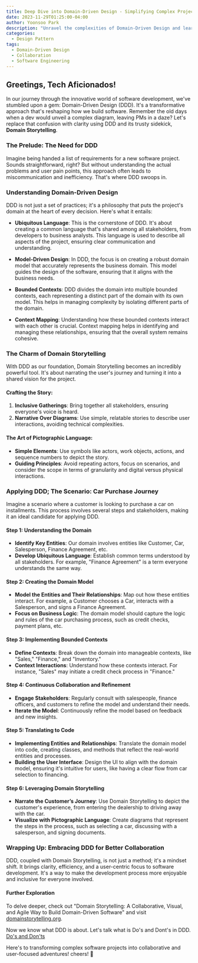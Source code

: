 ```yaml
---
title: Deep Dive into Domain-Driven Design - Simplifying Complex Projects
date: 2023-11-29T01:25:00-04:00
author: Yoonsoo Park
description: "Unravel the complexities of Domain-Driven Design and learn how it makes software development more collaborative and user-focused."
categories:
  - Design Pattern
tags:
  - Domain-Driven Design
  - Collaboration
  - Software Engineering
---
```


## Greetings, Tech Aficionados!

In our journey through the innovative world of software development, we've stumbled upon a gem: Domain-Driven Design (DDD). It's a transformative approach that's reshaping how we build software. Remember the old days when a dev would unveil a complex diagram, leaving PMs in a daze? Let's replace that confusion with clarity using DDD and its trusty sidekick, **Domain Storytelling**.

### The Prelude: The Need for DDD

Imagine being handed a list of requirements for a new software project. Sounds straightforward, right? But without understanding the actual problems and user pain points, this approach often leads to miscommunication and inefficiency. That's where DDD swoops in.

### Understanding Domain-Driven Design

DDD is not just a set of practices; it's a philosophy that puts the project's domain at the heart of every decision. Here's what it entails:

- **Ubiquitous Language**: This is the cornerstone of DDD. It's about creating a common language that's shared among all stakeholders, from developers to business analysts. This language is used to describe all aspects of the project, ensuring clear communication and understanding.

- **Model-Driven Design**: In DDD, the focus is on creating a robust domain model that accurately represents the business domain. This model guides the design of the software, ensuring that it aligns with the business needs.

- **Bounded Contexts**: DDD divides the domain into multiple bounded contexts, each representing a distinct part of the domain with its own model. This helps in managing complexity by isolating different parts of the domain.

- **Context Mapping**: Understanding how these bounded contexts interact with each other is crucial. Context mapping helps in identifying and managing these relationships, ensuring that the overall system remains cohesive.

### The Charm of Domain Storytelling

With DDD as our foundation, Domain Storytelling becomes an incredibly powerful tool. It's about narrating the user's journey and turning it into a shared vision for the project.

#### Crafting the Story:

1. **Inclusive Gatherings**: Bring together all stakeholders, ensuring everyone's voice is heard.
2. **Narrative Over Diagrams**: Use simple, relatable stories to describe user interactions, avoiding technical complexities.

#### The Art of Pictographic Language:

- **Simple Elements**: Use symbols like actors, work objects, actions, and sequence numbers to depict the story.
- **Guiding Principles**: Avoid repeating actors, focus on scenarios, and consider the scope in terms of granularity and digital versus physical interactions.

### Applying DDD; The Scenario: Car Purchase Journey

Imagine a scenario where a customer is looking to purchase a car on installments. This process involves several steps and stakeholders, making it an ideal candidate for applying DDD.

#### Step 1: Understanding the Domain

- **Identify Key Entities**: Our domain involves entities like Customer, Car, Salesperson, Finance Agreement, etc.
- **Develop Ubiquitous Language**: Establish common terms understood by all stakeholders. For example, "Finance Agreement" is a term everyone understands the same way.

#### Step 2: Creating the Domain Model

- **Model the Entities and Their Relationships**: Map out how these entities interact. For example, a Customer chooses a Car, interacts with a Salesperson, and signs a Finance Agreement.
- **Focus on Business Logic**: The domain model should capture the logic and rules of the car purchasing process, such as credit checks, payment plans, etc.

#### Step 3: Implementing Bounded Contexts

- **Define Contexts**: Break down the domain into manageable contexts, like "Sales," "Finance," and "Inventory."
- **Context Interactions**: Understand how these contexts interact. For instance, "Sales" may initiate a credit check process in "Finance."

#### Step 4: Continuous Collaboration and Refinement

- **Engage Stakeholders**: Regularly consult with salespeople, finance officers, and customers to refine the model and understand their needs.
- **Iterate the Model**: Continuously refine the model based on feedback and new insights.

#### Step 5: Translating to Code

- **Implementing Entities and Relationships**: Translate the domain model into code, creating classes, and methods that reflect the real-world entities and processes.
- **Building the User Interface**: Design the UI to align with the domain model, ensuring it's intuitive for users, like having a clear flow from car selection to financing.

#### Step 6: Leveraging Domain Storytelling

- **Narrate the Customer’s Journey**: Use Domain Storytelling to depict the customer's experience, from entering the dealership to driving away with the car.
- **Visualize with Pictographic Language**: Create diagrams that represent the steps in the process, such as selecting a car, discussing with a salesperson, and signing documents.

### Wrapping Up: Embracing DDD for Better Collaboration

DDD, coupled with Domain Storytelling, is not just a method; it's a mindset shift. It brings clarity, efficiency, and a user-centric focus to software development. It's a way to make the development process more enjoyable and inclusive for everyone involved.

#### Further Exploration

To delve deeper, check out "Domain Storytelling: A Collaborative, Visual, and Agile Way to Build Domain-Driven Software" and visit [domainstorytelling.org](https://domainstorytelling.org/).

Now we know what DDD is about. Let's talk what is Do's and Dont's in DDD. [Do's and Don'ts](https://www.yopa.page/blog/2023-11-30-mastering-domain-driven-design-best-practices-and-pitfalls.html)

Here's to transforming complex software projects into collaborative and user-focused adventures!
cheers! 🍺
